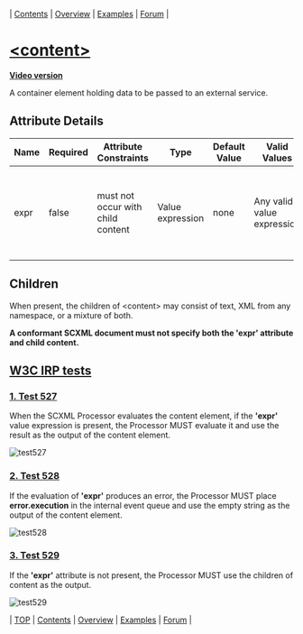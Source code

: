 <a name="top-anchor"/>

| [Contents](../README.md#table-of-contents) | [Overview](../README.md#scxml-overview) | [Examples](../README.md#examples) | [Forum](https://github.com/alexzhornyak/SCXML-tutorial/discussions) |

# [\<content\>](https://www.w3.org/TR/scxml/#content)

**[Video version](https://youtu.be/V9hqU9smirw)**

A container element holding data to be passed to an external service.

## Attribute Details
<table class="table table-striped table-bordered">
<thead>
<tr>
<th>Name</th><th>Required</th><th>Attribute Constraints</th><th>Type</th><th>Default Value</th><th>Valid Values</th><th>Description</th>
</tr>
</thead>
<tbody>
<tr>
<td>expr</td><td>false</td><td>must not occur with child content</td><td>Value expression</td><td>none</td><td>Any valid value expression</td><td>A value expression. See <a href="https://www.w3.org/TR/scxml/#ValueExpressions">5.9.3 Legal Data Values and Value Expressions</a> for details.</td>
</tr>
</tbody>
</table>

## Children
When present, the children of \<content\> may consist of text, XML from any namespace, or a mixture of both. 

**A conformant SCXML document must not specify both the 'expr' attribute and child content.**

## [W3C IRP tests](https://www.w3.org/Voice/2013/scxml-irp)

### [1. Test 527](https://www.w3.org/Voice/2013/scxml-irp/527/test527.txml)
When the SCXML Processor evaluates the content element, if the **'expr'** value expression is present, the Processor MUST evaluate it and use the result as the output of the content element.

![test527](https://user-images.githubusercontent.com/18611095/28513630-7c2c308c-705f-11e7-8107-f78dd192765a.png)

### [2. Test 528](https://www.w3.org/Voice/2013/scxml-irp/528/test528.txml)
If the evaluation of **'expr'** produces an error, the Processor MUST place **error.execution** in the internal event queue and use the empty string as the output of the content element.

![test528](https://user-images.githubusercontent.com/18611095/28513970-ef37fb82-7060-11e7-9df8-eb9ce5d24c2d.png)

### [3. Test 529](https://www.w3.org/Voice/2013/scxml-irp/529/test529.txml)
If the **'expr'** attribute is not present, the Processor MUST use the children of content as the output.

![test529](https://user-images.githubusercontent.com/18611095/28514396-81d880d2-7062-11e7-8f90-fd47c68c99c5.png)

| [TOP](#top-anchor) | [Contents](../README.md#table-of-contents) | [Overview](../README.md#scxml-overview) | [Examples](../README.md#examples) | [Forum](https://github.com/alexzhornyak/SCXML-tutorial/discussions) |
